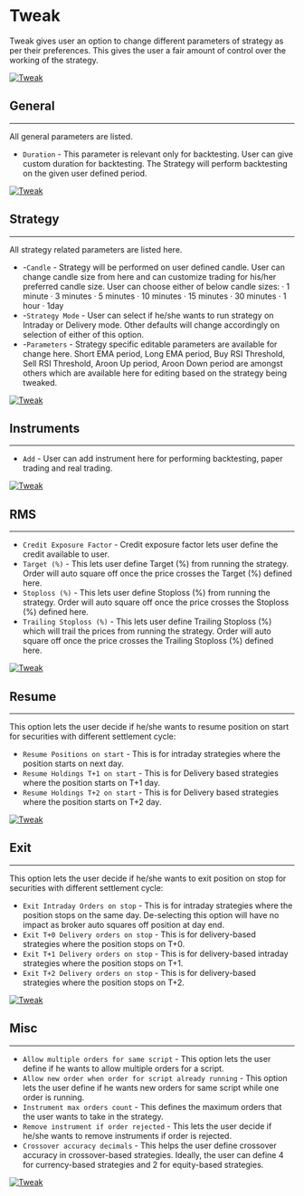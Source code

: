 # Tweak
Tweak gives user an option to change different parameters of strategy as per their preferences. This gives the user a fair amount of control over the working of the strategy.

[ ![Tweak](imgs/tweak-1.gif "Click to Enlarge") ](imgs/tweak-1.gif)

## General
---
All general parameters are listed.

* `Duration` - This parameter is relevant only for backtesting. User can give custom duration for backtesting. The Strategy will perform backtesting on the given user defined period.

[ ![Tweak](imgs/tweak-2.gif "Click to Enlarge") ](imgs/tweak-2.gif)

## Strategy
---

All strategy related parameters are listed here.

* -`Candle` - Strategy will be performed on user defined candle. User can change candle size from here and can customize trading for his/her preferred candle size. User can choose either of below candle sizes:
·  1 minute
·  3 minutes
·  5 minutes
·  10 minutes
·  15 minutes
·  30 minutes
·  1 hour
·  1day
* -`Strategy Mode` - User can select if he/she wants to run strategy on Intraday or Delivery mode. Other defaults will change accordingly on selection of either of this option.
* -`Parameters` - Strategy specific editable parameters are available for change here. Short EMA period, Long EMA period, Buy RSI Threshold, Sell RSI Threshold, Aroon Up period, Aroon Down period are amongst others which are available here for editing based on the strategy being tweaked.

[ ![Tweak](imgs/tweak-3.gif "Click to Enlarge") ](imgs/tweak-3.gif)

## Instruments
---

* `Add` - User can add instrument here for performing backtesting, paper trading and real trading.
 
[ ![Tweak](imgs/tweak-4.gif "Click to Enlarge") ](imgs/tweak-4.gif)

## RMS
---

* `Credit Exposure Factor` - Credit exposure factor lets user define the credit available to user.
* `Target (%)` - This lets user define Target (%) from running the strategy. Order will auto square off once the price crosses the Target (%) defined here.
* `Stoploss (%)` - This lets user define Stoploss (%) from running the strategy. Order will auto square off once the price crosses the Stoploss (%) defined here.
* `Trailing Stoploss (%)` - This lets user define Trailing Stoploss (%) which will trail the prices from running the strategy. Order will auto square off once the price crosses the Trailing Stoploss (%) defined here.

[ ![Tweak](imgs/tweak-5.gif "Click to Enlarge") ](imgs/tweak-5.gif)

## Resume
---

This option lets the user decide if he/she wants to resume position on start for securities with different settlement cycle:

* `Resume Positions on start` - This is for intraday strategies where the position starts on next day.
* `Resume Holdings T+1 on start` - This is for Delivery based strategies where the position starts on T+1 day.
* `Resume Holdings T+2 on start` - This is for Delivery based strategies where the position starts on T+2 day.
 
[ ![Tweak](imgs/tweak-6.gif "Click to Enlarge") ](imgs/tweak-6.gif)

## Exit
---

This option lets the user decide if he/she wants to exit position on stop for securities with different settlement cycle:

* `Exit Intraday Orders on stop` - This is for intraday strategies where the position stops on the same day. De-selecting this option will have no impact as broker auto squares off position at day end.
* `Exit T+0 Delivery orders on stop` - This is for delivery-based strategies where the position stops on T+0.
* `Exit T+1 Delivery orders on stop` - This is for delivery-based intraday strategies where the position stops on T+1.
* `Exit T+2 Delivery orders on stop` - This is for delivery-based strategies where the position stops on T+2.

[ ![Tweak](imgs/tweak-7.gif "Click to Enlarge") ](imgs/tweak-7.gif)

## Misc
---
* `Allow multiple orders for same script` - This option lets the user define if he wants to allow multiple orders for a script.
* `Allow new order when order for script already running` - This option lets the user define if he wants new orders for same script while one order is running.
* `Instrument max orders count` - This defines the maximum orders that the user wants to take in the strategy.
* `Remove instrument if order rejected` - This lets the user decide if he/she wants to remove instruments if order is rejected.
* `Crossover accuracy decimals` - This helps the user define crossover accuracy in crossover-based strategies. Ideally, the user can define 4 for currency-based strategies and 2 for equity-based strategies.

[ ![Tweak](imgs/tweak-8.gif "Click to Enlarge") ](imgs/tweak-8.gif)